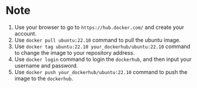 # Note

1. Use your browser to go to `https://hub.docker.com/` and create your account.
2. Use `docker pull ubuntu:22.10` command to pull the ubuntu image.
3. Use `docker tag ubuntu:22.10 your_dockerhub/ubuntu:22.10` command to change the image to your repository address.
4. Use `docker login` command to login the `dockerhub`, and then input your username and password.
5. Use `docker push your_dockerhub/ubuntu:22.10` command to push the image to the `dockerhub`.
